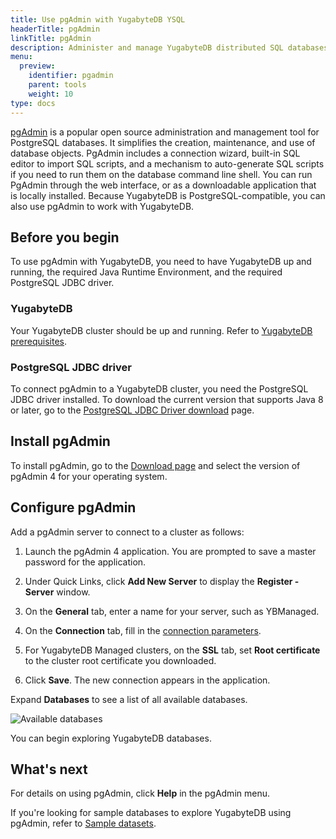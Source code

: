 ```yaml
---
title: Use pgAdmin with YugabyteDB YSQL
headerTitle: pgAdmin
linkTitle: pgAdmin
description: Administer and manage YugabyteDB distributed SQL databases using pgAdmin.
menu:
  preview:
    identifier: pgadmin
    parent: tools
    weight: 10
type: docs
---
```


[pgAdmin](https://pgadmin.org) is a popular open source administration and management tool for PostgreSQL databases. It simplifies the creation, maintenance, and use of database objects. PgAdmin includes a connection wizard, built-in SQL editor to import SQL scripts, and a mechanism to auto-generate SQL scripts if you need to run them on the database command line shell. You can run PgAdmin through the web interface, or as a downloadable application that is locally installed. Because YugabyteDB is PostgreSQL-compatible, you can also use pgAdmin to work with YugabyteDB.

## Before you begin

To use pgAdmin with YugabyteDB, you need to have YugabyteDB up and running, the required Java Runtime Environment, and the required PostgreSQL JDBC driver.

### YugabyteDB

Your YugabyteDB cluster should be up and running. Refer to [YugabyteDB prerequisites](../#yugabytedb-prerequisites).

### PostgreSQL JDBC driver

To connect pgAdmin to a YugabyteDB cluster, you need the PostgreSQL JDBC driver installed. To download the current version that supports Java 8 or later, go to the [PostgreSQL JDBC Driver download](https://jdbc.postgresql.org/download/) page.

## Install pgAdmin

To install pgAdmin, go to the [Download page](https://www.pgadmin.org/download/) and select the version of pgAdmin 4 for your operating system.

## Configure pgAdmin

Add a pgAdmin server to connect to a cluster as follows:

1. Launch the pgAdmin 4 application. You are prompted to save a master password for the application.

1. Under Quick Links, click **Add New Server** to display the **Register - Server** window.

1. On the **General** tab, enter a name for your server, such as YBManaged.

1. On the **Connection** tab, fill in the [connection parameters](../#connection-parameters).

1. For YugabyteDB Managed clusters, on the **SSL** tab, set **Root certificate** to the cluster root certificate you downloaded.

1. Click **Save**. The new connection appears in the application.

Expand **Databases** to see a list of all available databases.

![Available databases](/images/develop/tools/pgadmin/pgadmin-list-of-databases.png)

You can begin exploring YugabyteDB databases.

## What's next

For details on using pgAdmin, click **Help** in the pgAdmin menu.

If you're looking for sample databases to explore YugabyteDB using pgAdmin, refer to [Sample datasets](../../sample-data/).
